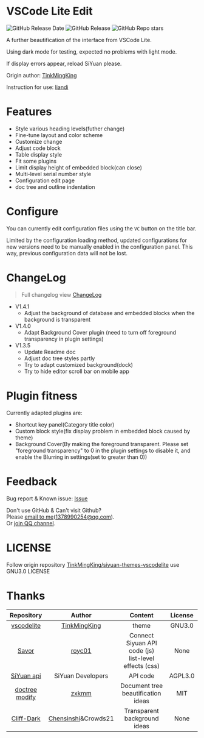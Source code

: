 # VSCode Lite Edit

![GitHub Release Date](https://img.shields.io/github/release-date/lingfengyu-dreaming/siyuan-vscodelite-edit?display_date=published_at)
![GitHub Release](https://img.shields.io/github/v/release/lingfengyu-dreaming/siyuan-vscodelite-edit)
![GitHub Repo stars](https://img.shields.io/github/stars/lingfengyu-dreaming/siyuan-vscodelite-edit)

A further beautification of the interface from VSCode Lite.

Using dark mode for testing, expected no problems with light mode.

If display errors appear, reload SiYuan please.

Origin author: [TinkMingKing](https://github.com/TinkMingKing)

Instruction for use: [liandi](https://ld246.com/article/1728034766990)

# Features

- Style various heading levels(futher change)
- Fine-tune layout and color scheme
- Customize change
- Adjust code block
- Table display style
- Fit some plugins
- Limit display height of embedded block(can close)
- Multi-level serial number style
- Configuration edit page
- doc tree and outline indentation

# Configure

You can currently edit configuration files using the `VC` button on the title bar.

Limited by the configuration loading method, updated configurations for new versions need to be manually enabled in the configuration panel. This way, previous configuration data will not be lost.

# ChangeLog

> Full changelog view [ChangeLog](https://github.com/lingfengyu-dreaming/siyuan-vscodelite-edit/blob/main/changelog.md)

- V1.4.1
  - Adjust the background of database and embedded blocks when the background is transparent
- V1.4.0
  - Adapt Background Cover plugin (need to turn off foreground transparency in plugin settings)
- V1.3.5
  - Update Readme doc
  - Adjust doc tree styles partly
  - Try to adapt customized background(dock)
  - Try to hide editor scroll bar on mobile app

# Plugin fitness

Currently adapted plugins are:

- Shortcut key panel(Category title color)
- Custom block style(fix display problem in embedded block caused by theme)
- Background Cover(By making the foreground transparent. Please set "foreground transparency" to 0 in the plugin settings to disable it, and enable the Blurring in settings(set to greater than 0))

# Feedback

Bug report & Known issue: [Issue](https://github.com/lingfengyu-dreaming/siyuan-vscodelite-edit/issues)

Don't use GitHub & Can't visit Github?  
Please [email to me](mailto:1378990254@qq.com)(1378990254@qq.com).  
Or [join QQ channel](https://pd.qq.com/s/7uxvabgbp).

# LICENSE

Follow origin repository [TinkMingKing/siyuan-themes-vscodelite](https://github.com/TinkMingKing/siyuan-themes-vscodelite) use GNU3.0 LICENSE

# Thanks

|                                  Repository                                  |                        Author                         |                         Content                          | License |
| :--------------------------------------------------------------------------: | :---------------------------------------------------: | :------------------------------------------------------: | :-----: |
|    [vscodelite](https://github.com/TinkMingKing/siyuan-themes-vscodelite)    |    [TinkMingKing](https://github.com/TinkMingKing)    |                          theme                           | GNU3.0  |
|          [Savor](https://github.com/royc01/notion-theme/tree/main)           |          [royc01](https://github.com/royc01)          | Connect Siyuan API code (js)<br>list-level effects (css) |  None   |
| [SiYuan api](https://github.com/siyuan-note/siyuan/blob/master/API_zh_CN.md) |                   SiYuan Developers                   |                         API code                         | AGPL3.0 |
|      [doctree modify](https://github.com/zxkmm/siyuan_doctree_compress)      |           [zxkmm](https://github.com/zxkmm)           |            Document tree beautification ideas            |   MIT   |
|           [Cliff-Dark](https://github.com/chenshinshi/Cliff-Dark)            | [Chensinshi](https://github.com/chenshinshi)&Crowds21 |               Transparent background ideas               |  None   |